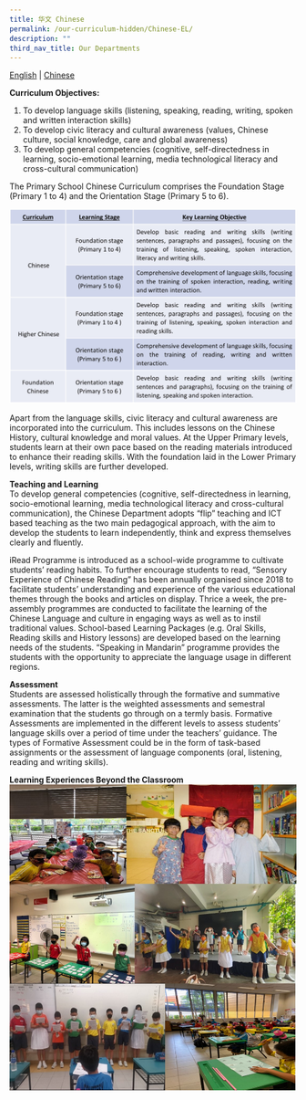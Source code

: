 ```yaml
---
title: 华文 Chinese
permalink: /our-curriculum-hidden/Chinese-EL/
description: ""
third_nav_title: Our Departments
---
```


[English](/our-curriculum-hidden/Chinese-EL/) | [Chinese](/our-programmes/Chinese-CL/)

**Curriculum Objectives:**<br>
1. To develop language skills (listening, speaking, reading, writing, spoken and written interaction skills)
2. To develop civic literacy and cultural awareness (values, Chinese culture, social knowledge, care and global awareness)
3. To develop general competencies (cognitive, self-directedness in learning, socio-emotional learning, media technological literacy and cross-cultural communication)

The Primary School Chinese Curriculum comprises the Foundation Stage (Primary 1 to 4) and the Orientation Stage (Primary 5 to 6).

![Chinese3](/images/Our%20Programmes/Chinese3.jpg)

Apart from the language skills, civic literacy and cultural awareness are incorporated into the curriculum. This includes lessons on the Chinese History, cultural knowledge and moral values. At the Upper Primary levels, students learn at their own pace based on the reading materials introduced to enhance their reading skills. With the foundation laid in the Lower Primary levels, writing skills are further developed.

**Teaching and Learning**<br>
To develop general competencies (cognitive, self-directedness in learning, socio-emotional learning, media technological literacy and cross-cultural communication), the Chinese Department adopts “flip” teaching and ICT based teaching as the two main pedagogical approach, with the aim to develop the students to learn independently, think and express themselves clearly and fluently.

iRead Programme is introduced as a school-wide programme to cultivate students’ reading habits. To further encourage students to read, “Sensory Experience of Chinese Reading” has been annually organised since 2018 to facilitate students’ understanding and experience of the various educational themes through the books and articles on display. Thrice a week, the pre-assembly programmes are conducted to facilitate the learning of the Chinese Language and culture in engaging ways as well as to instil traditional values. School-based Learning Packages (e.g. Oral Skills, Reading skills and History lessons) are developed based on the learning needs of the students. “Speaking in Mandarin” programme provides the students with the opportunity to appreciate the language usage in different regions.

**Assessment**<br>
Students are assessed holistically through the formative and summative assessments. The latter is the weighted assessments and semestral examination that the students go through on a termly basis. Formative Assessments are implemented in the different levels to assess students’ language skills over a period of time under the teachers’ guidance. The types of Formative Assessment could be in the form of task-based assignments or the assessment of language components (oral, listening, reading and writing skills).

**Learning Experiences Beyond the Classroom** <br>
![Chinese1](/images/Our%20Programmes/Chinese1.jpg)